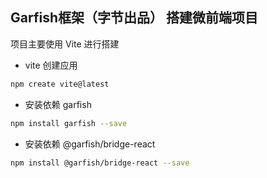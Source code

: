 ## Garfish框架（字节出品） 搭建微前端项目

项目主要使用 Vite 进行搭建

- vite 创建应用
```Bash
npm create vite@latest
```

- 安装依赖 garfish
```Bash
npm install garfish --save
```

- 安装依赖 @garfish/bridge-react
```Bash
npm install @garfish/bridge-react --save
```
